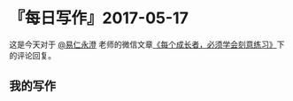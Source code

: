 # 『每日写作』2017-05-17

这是今天对于 [@易仁永澄](http://weibo.com/u/1640237087) 老师的微信文章[《每个成长者，必须学会刻意练习》](http://mp.weixin.qq.com/s/-_j1QGPrsi7l-fFUpde14Q)下的评论回复。

## 我的写作